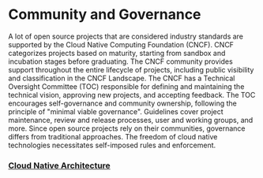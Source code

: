 # Community and Governance

 A lot of open source projects that are considered industry standards are supported by the Cloud Native Computing Foundation (CNCF). CNCF categorizes projects based on maturity, starting from sandbox and incubation stages before graduating. The CNCF community provides support throughout the entire lifecycle of projects, including public visibility and classification in the CNCF Landscape. The CNCF has a Technical Oversight Committee (TOC) responsible for defining and maintaining the technical vision, approving new projects, and accepting feedback. The TOC encourages self-governance and community ownership, following the principle of "minimal viable governance". Guidelines cover project maintenance, review and release processes, user and working groups, and more. Since open source projects rely on their communities, governance differs from traditional approaches. The freedom of cloud native technologies necessitates self-imposed rules and enforcement.

### [**Cloud Native Architecture**](https://kevinsulatra.github.io/k8snotes/kcna_notes/cloud_native_architecture/cn_arch.html)
